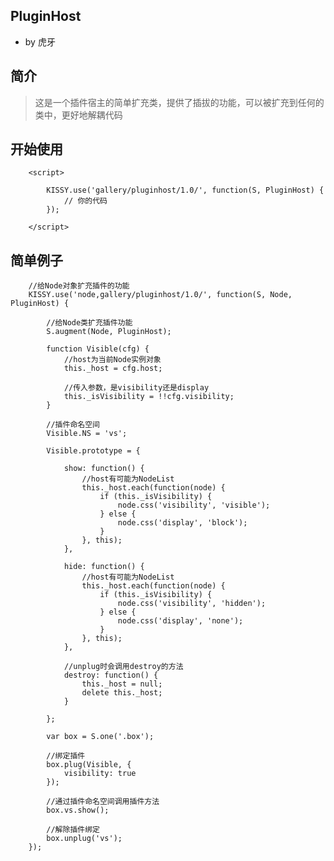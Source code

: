 ## PluginHost

- by 虎牙

## 简介

> 这是一个插件宿主的简单扩充类，提供了插拔的功能，可以被扩充到任何的类中，更好地解耦代码

## 开始使用

		<script>
			
			KISSY.use('gallery/pluginhost/1.0/', function(S, PluginHost) {
				// 你的代码
			});
			
		</script>

## 简单例子
		//给Node对象扩充插件的功能
		KISSY.use('node,gallery/pluginhost/1.0/', function(S, Node, PluginHost) {
			
			//给Node类扩充插件功能
			S.augment(Node, PluginHost);
			
			function Visible(cfg) {
				//host为当前Node实例对象
				this._host = cfg.host;
				
				//传入参数，是visibility还是display
				this._isVisibility = !!cfg.visibility;
			}
			
			//插件命名空间
			Visible.NS = 'vs';
			
			Visible.prototype = {
				
				show: function() {
					//host有可能为NodeList
					this._host.each(function(node) {
						if (this._isVisibility) {
							node.css('visibility', 'visible');
						} else {
							node.css('display', 'block');
						}
					}, this);
				},
				
				hide: function() {
					//host有可能为NodeList
					this._host.each(function(node) {
						if (this._isVisibility) {
							node.css('visibility', 'hidden');
						} else {
							node.css('display', 'none');
						}
					}, this);
				},
				
				//unplug时会调用destroy的方法
				destroy: function() {
					this._host = null;
					delete this._host;
				}
				
			};
			
			var box = S.one('.box');
			
			//绑定插件
			box.plug(Visible, {
				visibility: true
			});
			
			//通过插件命名空间调用插件方法
			box.vs.show();
			
			//解除插件绑定
			box.unplug('vs');
		});


